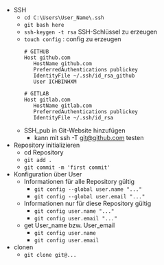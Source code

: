 - SSH
	- `cd C:\Users\User_Name\.ssh` 
	- `git bash here` 
	- `ssh-keygen -t rsa` SSH-Schlüssel zu erzeugen
	- `touch config` : config zu erzeugen
		```
		# GITHUB
		Host github.com
		   HostName github.com
		   PreferredAuthentications publickey
		   IdentityFile ~/.ssh/id_rsa_github
		   User ICHBINHXM
		
		# GITLAB
		Host gitlab.com
		   HostName gitlab.com
		   PreferredAuthentications publickey
		   IdentityFile ~/.ssh/id_rsa
		```
	- SSH_pub in Git-Website hinzufügen 
		- kann mit ssh -T git@github.com testen
- Repository initializieren
	- cd Repository 
	- `git add .` 
	- `git commit -m 'first commit'` 
- Konfiguration über User
	- Informationen für alle Repository gültig 
		- `git config --global user.name "..."` 
		- `git config --global user.email "..."`  
	- Informationen nur für diese Repository gültig 
		- `git config user.name "..."` 
		- `git config user.email "..." `
	- get User_name bzw. User_email
		- `git config user.name `
		- `git config user.email` 
- clonen
	- `git clone git@...` 